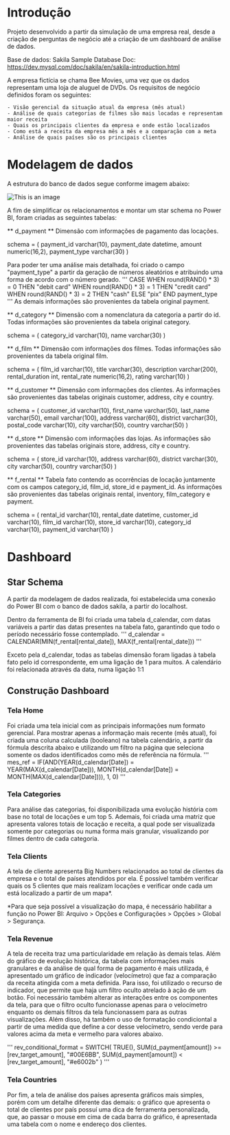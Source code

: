 # Introdução

Projeto desenvolvido a partir da simulação de uma empresa real, desde a criação de perguntas de negócio até a criação de um dashboard de análise de dados.

Base de dados: Sakila Sample Database
Doc: https://dev.mysql.com/doc/sakila/en/sakila-introduction.html

A empresa fictícia se chama Bee Movies, uma vez que os dados representam uma loja de aluguel de DVDs. Os requisitos de negócio definidos foram os seguintes:

    - Visão gerencial da situação atual da empresa (mês atual)
    - Análise de quais categorias de filmes são mais locadas e representam maior receita
    - Quais os principais clientes da empresa e onde estão localizados
    - Como está a receita da empresa mês a mês e a comparação com a meta
    - Análise de quais países são os principais clientes

# Modelagem de dados

A estrutura do banco de dados segue conforme imagem abaixo:

![This is an image](https://dev.mysql.com/doc/sakila/en/images/sakila-schema.png)

A fim de simplificar os relacionamentos e montar um star schema no Power BI, foram criadas as seguintes tabelas:

** d_payment **
Dimensão com informações de pagamento das locações.

schema = (
    payment_id varchar(10), 
    payment_date datetime,
    amount numeric(16,2),
    payment_type varchar(30)
)

Para poder ter uma análise mais detalhada, foi criado o campo "payment_type" a partir da geração de números aleatórios e atribuindo uma forma de acordo com o número gerado.
'''
CASE
    WHEN round(RAND() * 3) = 0 THEN "debit card"
    WHEN round(RAND() * 3) = 1 THEN "credit card"
    WHEN round(RAND() * 3) = 2 THEN "cash"
    ELSE "pix"
END payment_type
'''
As demais informações são provenientes da tabela original payment.

** d_category **
Dimensão com a nomenclatura da categoria a partir do id. Todas informações são provenientes da tabela original category.

schema = (
    category_id varchar(10),
    name varchar(30)
)

** d_film **
Dimensão com informações dos filmes. Todas informações são provenientes da tabela original film.

schema = (
    film_id varchar(10),
    title varchar(30),
    description varchar(200),
    rental_duration int,
    rental_rate numeric(16,2),
    rating varchar(10)
)

** d_customer **
Dimensão com informações dos clientes. As informações são provenientes das tabelas originais customer, address, city e country.

schema = (
    customer_id varchar(10),
    first_name varchar(50), 
    last_name varchar(50),
    email varchar(100),
    address varchar(60),
    district varchar(30),
    postal_code varchar(10),
    city varchar(50),
    country varchar(50)
)

** d_store **
Dimensão com informações das lojas. As informações são provenientes das tabelas originais store, address, city e country.

schema = (
    store_id varchar(10),
    address varchar(60),
    district varchar(30),
    city varchar(50),
    country varchar(50)
)

** f_rental **
Tabela fato contendo as ocorrências de locação juntamente com os campos category_id, film_id, store_id e payment_id. As informações são provenientes das tabelas originais rental, inventory, film_category e payment.

schema = (
    rental_id varchar(10),
    rental_date datetime,
    customer_id varchar(10),
    film_id varchar(10),
    store_id varchar(10),
    category_id varchar(10), 
    payment_id varchar(10)
)

# Dashboard

## Star Schema

A partir da modelagem de dados realizada, foi estabelecida uma conexão do Power BI com o banco de dados sakila, a partir do localhost. 

Dentro da ferramenta de BI foi criada uma tabela d_calendar, com datas variáveis a partir das datas presentes na tabela fato, garantindo que todo o período necessário fosse contemplado.
''' d_calendar = CALENDAR(MIN(f_rental[rental_date]), MAX(f_rental[rental_date])) ''' 

Exceto pela d_calendar, todas as tabelas dimensão foram ligadas à tabela fato pelo id correspondente, em uma ligação de 1 para muitos. A calendário foi relacionada através da data, numa ligação 1:1

## Construção Dashboard

### Tela Home

Foi criada uma tela inicial com as principais informações num formato gerencial. Para mostrar apenas a informação mais recente (mês atual), foi criada uma coluna calculada (booleano) na tabela calendário, a partir da fórmula descrita abaixo e utilizando um filtro na página que seleciona somente os dados identificados como mês de referência na fórmula.
''' mes_ref = IF(AND(YEAR(d_calendar[Date]) = YEAR(MAX(d_calendar[Date])), MONTH(d_calendar[Date]) = MONTH(MAX(d_calendar[Date]))), 1, 0) '''

### Tela Categories

Para análise das categorias, foi disponibilizada uma evolução história com base no total de locações e um top 5. Ademais, foi criada uma matriz que apresenta valores totais de locação e receita, a qual pode ser visualizada somente por categorias ou numa forma mais granular, visualizando por filmes dentro de cada categoria.

### Tela Clients

A tela de cliente apresenta Big Numbers relacionados ao total de clientes da empresa e o total de países atendidos por ela. É possível também verificar quais os 5 clientes que mais realizam locações e verificar onde cada um está localizado a partir de um mapa*.

*Para que seja possível a visualização do mapa, é necessário habilitar a função no Power BI: Arquivo > Opções e Configurações > Opções > Global > Segurança.

### Tela Revenue

A tela de receita traz uma particularidade em relação às demais telas. Além do gráfico de evolução histórica, da tabela com informações mais granulares e da análise de qual forma de pagamento é mais utilizada, é apresentado um gráfico de indicador (velocímetro) que faz a comparação da receita atingida com a meta definida. Para isso, foi utilizado o recurso de indicador, que permite que haja um filtro oculto atrelado à ação de um botão. Foi necessário também alterar as interações entre os componentes da tela, para que o filtro oculto funcionasse apenas para o velocímetro enquanto os demais filtros da tela funcionassem para as outras visualizações. Além disso, há também o uso de formatação condiciontal a partir de uma medida que define a cor desse velocímetro, sendo verde para valores acima da meta e vermelho para valores abaixo.

''' 
rev_conditional_format = 
    SWITCH(
        TRUE(),
        SUM(d_payment[amount]) >= [rev_target_amount], "#00E6BB",
        SUM(d_payment[amount]) < [rev_target_amount], "#e6002b"
    )
'''

### Tela Countries

Por fim, a tela de análise dos países apresenta gráficos mais simples, porém com um detalhe diferente das demais: o gráfico que apresenta o total de clientes por país possuí uma dica de ferramenta personalizada, que, ao passar o mouse em cima de cada barra do gráfico, é apresentada uma tabela com o nome e endereço dos clientes.